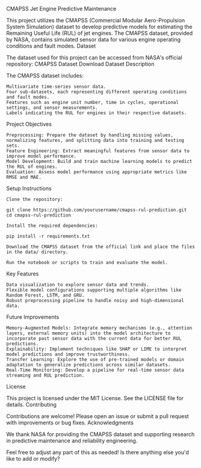 CMAPSS Jet Engine Predictive Maintenance

This project utilizes the CMAPSS (Commercial Modular Aero-Propulsion System Simulation) dataset to develop predictive models for estimating the Remaining Useful Life (RUL) of jet engines. The CMAPSS dataset, provided by NASA, contains simulated sensor data for various engine operating conditions and fault modes.
Dataset

The dataset used for this project can be accessed from NASA's official repository: CMAPSS Dataset Download
Dataset Description

The CMAPSS dataset includes:

    Multivariate time-series sensor data.
    Four sub-datasets, each representing different operating conditions and fault modes.
    Features such as engine unit number, time in cycles, operational settings, and sensor measurements.
    Labels indicating the RUL for engines in their respective datasets.

Project Objectives

    Preprocessing: Prepare the dataset by handling missing values, normalizing features, and splitting data into training and testing sets.
    Feature Engineering: Extract meaningful features from sensor data to improve model performance.
    Model Development: Build and train machine learning models to predict the RUL of engines.
    Evaluation: Assess model performance using appropriate metrics like RMSE and MAE.

Setup Instructions

    Clone the repository:

    git clone https://github.com/yourusername/cmapss-rul-prediction.git
    cd cmapss-rul-prediction

    Install the required dependencies:

    pip install -r requirements.txt

    Download the CMAPSS dataset from the official link and place the files in the data/ directory.

    Run the notebook or scripts to train and evaluate the model.

Key Features

    Data visualization to explore sensor data and trends.
    Flexible model configurations supporting multiple algorithms like Random Forest, LSTM, and GRU.
    Robust preprocessing pipeline to handle noisy and high-dimensional data.

Future Improvements

    Memory-Augmented Models: Integrate memory mechanisms (e.g., attention layers, external memory units) into the model architecture to incorporate past sensor data with the current data for better RUL predictions.
    Explainability: Implement techniques like SHAP or LIME to interpret model predictions and improve trustworthiness.
    Transfer Learning: Explore the use of pre-trained models or domain adaptation to generalize predictions across similar datasets.
    Real-Time Monitoring: Develop a pipeline for real-time sensor data streaming and RUL prediction.

License

This project is licensed under the MIT License. See the LICENSE file for details.
Contributing

Contributions are welcome! Please open an issue or submit a pull request with improvements or bug fixes.
Acknowledgments

We thank NASA for providing the CMAPSS dataset and supporting research in predictive maintenance and reliability engineering.

Feel free to adjust any part of this as needed! Is there anything else you'd like to add or modify?
